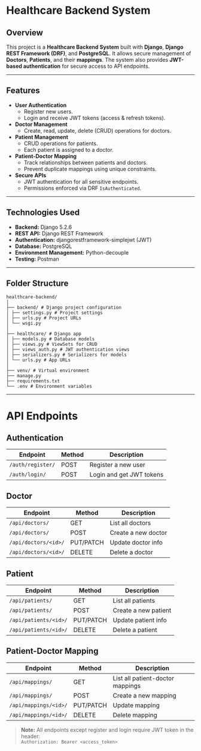 # Healthcare Backend System

## Overview
This project is a **Healthcare Backend System** built with **Django**, **Django REST Framework (DRF)**, and **PostgreSQL**. It allows secure management of **Doctors**, **Patients**, and their **mappings**. The system also provides **JWT-based authentication** for secure access to API endpoints.

---

## Features
- **User Authentication**
  - Register new users.
  - Login and receive JWT tokens (access & refresh tokens).
- **Doctor Management**
  - Create, read, update, delete (CRUD) operations for doctors.
- **Patient Management**
  - CRUD operations for patients.
  - Each patient is assigned to a doctor.
- **Patient-Doctor Mapping**
  - Track relationships between patients and doctors.
  - Prevent duplicate mappings using unique constraints.
- **Secure APIs**
  - JWT authentication for all sensitive endpoints.
  - Permissions enforced via DRF `IsAuthenticated`.

---

## Technologies Used
- **Backend:** Django 5.2.6
- **REST API:** Django REST Framework
- **Authentication:** djangorestframework-simplejwt (JWT)
- **Database:** PostgreSQL
- **Environment Management:** Python-decouple
- **Testing:** Postman

---

## Folder Structure

```
healthcare-backend/
│
├── backend/ # Django project configuration
│ ├── settings.py # Project settings
│ ├── urls.py # Project URLs
│ └── wsgi.py
│
├── healthcare/ # Django app
│ ├── models.py # Database models
│ ├── views.py # ViewSets for CRUD
│ ├── views_auth.py # JWT authentication views
│ ├── serializers.py # Serializers for models
│ └── urls.py # App URLs
│
├── venv/ # Virtual environment
├── manage.py
├── requirements.txt
└── .env # Environment variables

```

---

# API Endpoints

## Authentication

| Endpoint           | Method | Description            |
|-------------------|--------|------------------------|
| `/auth/register/`  | POST   | Register a new user    |
| `/auth/login/`     | POST   | Login and get JWT tokens |

## Doctor

| Endpoint                | Method      | Description          |
|-------------------------|------------|--------------------|
| `/api/doctors/`         | GET        | List all doctors     |
| `/api/doctors/`         | POST       | Create a new doctor  |
| `/api/doctors/<id>/`    | PUT/PATCH  | Update doctor info   |
| `/api/doctors/<id>/`    | DELETE     | Delete a doctor      |

## Patient

| Endpoint                 | Method      | Description           |
|--------------------------|------------|---------------------|
| `/api/patients/`         | GET        | List all patients    |
| `/api/patients/`         | POST       | Create a new patient |
| `/api/patients/<id>/`    | PUT/PATCH  | Update patient info  |
| `/api/patients/<id>/`    | DELETE     | Delete a patient     |

## Patient-Doctor Mapping

| Endpoint                  | Method      | Description                  |
|---------------------------|------------|------------------------------|
| `/api/mappings/`          | GET        | List all patient-doctor mappings |
| `/api/mappings/`          | POST       | Create a new mapping         |
| `/api/mappings/<id>/`     | PUT/PATCH  | Update mapping               |
| `/api/mappings/<id>/`     | DELETE     | Delete mapping               |

> **Note:** All endpoints except register and login require JWT token in the header:  
> `Authorization: Bearer <access_token>`
